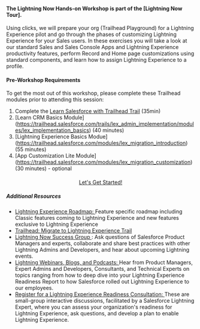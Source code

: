 #### The **Lightning Now Hands-on Workshop** is part of the [Lightning Now Tour].

Using clicks, we will prepare your org (Trailhead Playground) for a Lightning Experience pilot and go through the phases of customizing Lightning Experience for your Sales users. In these exercises you will take a look at our standard Sales and Sales Console Apps and Lightning Experience productivity features, perform Record and Home page customizations using standard components, and learn how to assign Lightning Experience to a profile.

#### Pre-Workshop Requirements
To get the most out of this workshop, please complete these Trailhead modules prior to attending this session:

1. Complete the [Learn Salesforce with Trailhead Trail](https://trailhead.salesforce.com/trails/learn_salesforce_with_trailhead) (35min)
2. [Learn CRM Basics Module] (https://trailhead.salesforce.com/trails/lex_admin_implementation/modules/lex_implementation_basics) (40 minutes)
3. [Lightning Experience Basics Modue] (https://trailhead.salesforce.com/modules/lex_migration_introduction) (55 minutes)
4. [App Customization Lite Module] (https://trailhead.salesforce.com/modules/lex_migration_customization) (30 minutes) - optional


<p style="background-color: transparent;color: #00A1E1;text-align:center;margin:20px 0;"><a class="btn btn-primary btn-lg" href="TOC.html" role="button">Let's Get Started!</a></p>

##### Additional Resources

*  [Lightning Experience Roadmap: ](https://help.salesforce.com/articleView?id=lex_roadmap.htm&type=0)Feature specific roadmap including Classic features coming to Lightning Experience and new features exclusive to Lightning Experience
* [Trailhead: Migrate to Lightning Experience Trail ](https://trailhead.salesforce.com/trail/lex_admin_migration)
* [Lightning Now Success Group ](https://success.salesforce.com/_ui/core/chatter/groups/GroupProfilePage?g=0F93A0000009SE1SAM): Ask questions of Salesforce Product Managers and experts, collaborate and share best practices with other Lightning Admins and Developers, and hear about upcoming Lightning events. 
* [Lightning Webinars, Blogs, and Podcasts: ](https://admin.salesforce.com/posts#/lightning-experience)Hear from Product Managers, Expert Admins and Developers, Consultants, and Technical Experts on topics ranging from how to deep dive into your Lightning Experience Readiness Report to how Salesforce rolled out Lightning Experience to our employees. 
* [Register for a Lightning Experience Readiness Consultation: ](https://attendee.gotowebinar.com/rt/5126219356122666499)These are small-group interactive discussions, facilitated by a Salesforce Lightning Expert, where you can assess your organization's readiness for Lightning Experience, ask questions, and develop a plan to enable Lightning Experience. 
